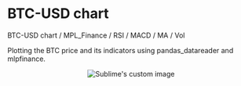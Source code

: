 # BTC-USD chart  
BTC-USD chart / MPL_Finance / RSI / MACD / MA / Vol  
  
Plotting the BTC price and its indicators using pandas_datareader and mlpfinance.  
  
<p align="center">
  <img src="https://github.com/hamedmkazemi/BTC-USD_chart/blob/main/BTC-USD chart.png" alt="Sublime's custom image"/>
</p>  
